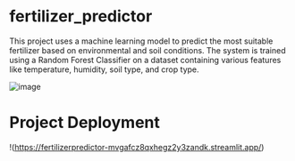 # fertilizer_predictor
This project uses a machine learning model to predict the most suitable fertilizer based on environmental and soil conditions. The system is trained using a Random Forest Classifier on a dataset containing various features like temperature, humidity, soil type, and crop type.


![image](https://github.com/user-attachments/assets/7881c9c4-a66b-4eef-9138-bfb6c010212f)

# Project Deployment
!(https://fertilizerpredictor-mvgafcz8qxhegz2y3zandk.streamlit.app/)
